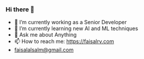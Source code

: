 ### Hi there 👋

- 🔭 I’m currently working as a Senior Developer
- 🌱 I’m currently learning new AI and ML techniques
- 💬 Ask me about Anything
- 📫 How to reach me: https://faisalrv.com
-    faisalalsalm@gmail.com

